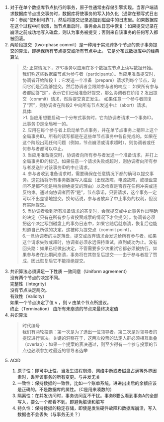 1. ​ 对于在单个数据库节点执行的事务，原子性通常由存储引擎实现。当客户端请求数据库节点提交事务时，数据库将使事务的写入持久化（通常在预写式日志中：参阅“使B树可靠”），然后将提交记录追加到磁盘中的日志里。如果数据库在这个过程中间崩溃，当节点重启时，事务会从日志中恢复：如果提交记录在崩溃之前成功地写入磁盘，则认为事务被提交；否则来自该事务的任何写入都被回滚。
2.  两阶段提交（two-phase commit）是一种用于实现跨多个节点的原子事务提交的算法，即确保所有节点提交或所有节点中止。 它是分布式数据库中的经典算法
    >总: ​ 
    正常情况下，2PC事务以应用在多个数据库节点上读写数据开始。我们称这些数据库节点为参与者（participants）。当应用准备提交时，协调者开始阶段 1 ：它发送一个准备（prepare）请求到每个节点，询问它们是否能够提交。然后协调者会跟踪参与者的响应：
      如果所有参与者都回答“是”，表示它们已经准备好提交，那么协调者在阶段 2 发出提交（commit）请求，然后提交真正发生。
      如果任意一个参与者回复了“否”，则协调者在阶段2 中向所有节点发送中止（abort）请求。  
    具体:  
        >1. 当应用想要启动一个分布式事务时，它向协调者请求一个事务ID。此事务ID是全局唯一的。  
         2. 应用在每个参与者上启动单节点事务，并在单节点事务上捎带上这个全局事务ID。所有的读写都是在这些单节点事务中各自完成的。如果在这个阶段出现任何问题（例如，节点崩溃或请求超时），则协调者或任何参与者都可以中止。  
         3. 当应用准备提交时，协调者向所有参与者发送一个准备请求，并打上全局事务ID的标记。如果任意一个请求失败或超时，则协调者向所有参与者发送针对该事务ID的中止请求。  
         4. 参与者收到准备请求时，需要确保在任意情况下都的确可以提交事务。这包括将所有事务数据写入磁盘（出现故障，电源故障，或硬盘空间不足都不能是稍后拒绝提交的理由）以及检查是否存在任何冲突或违反约束。通过向协调者回答“是”，节点承诺，只要请求，这个事务一定可以不出差错地提交。换句话说，参与者放弃了中止事务的权利，但没有实际提交。  
         5. 当协调者收到所有准备请求的答复时，会就提交或中止事务作出明确的决定（只有在所有参与者投赞成票的情况下才会提交）。协调者必须把这个决定写到磁盘上的事务日志中，如果它随后就崩溃，恢复后也能知道自己所做的决定。这被称为提交点（commit point）。  
         6.一旦协调者的决定落盘，提交或放弃请求会发送给所有参与者。如果这个请求失败或超时，协调者必须永远保持重试，直到成功为止。没有回头路：如果已经做出决定，不管需要多少次重试它都必须被执行。如果参与者在此期间崩溃，事务将在其恢复后提交——由于参与者投了赞成，因此恢复后它不能拒绝提交。  
3. 共识算法必须满足一下性质
    一致同意（Uniform agreement）  
    ​ 没有两个节点的决定不同。  
    完整性（Integrity）  
    ​ 没有节点决定两次。  
    有效性（Validity）  
    ​ 如果一个节点决定了值 v ，则 v 由某个节点所提议。  
    终止（Termination） 由所有未崩溃的节点来最终决定值  
4. 共识算法  
    > 时代编号  
      我们有两轮投票：第一次是为了选出一位领导者，第二次是对领导者的提议进行表决。关键的洞察在于，这两次投票的法定人群必须相互重叠（overlap）：如果一个提案的表决通过，则至少得有一个参与投票的节点也必须参加过最近的领导者选举
5. ACID
    > 
	1.  原子性：即可中止性，当发生进程崩溃、网络中断或者磁盘占满等外界因素时，丢弃该事务的所有变更。与并发无关
	2. 一致性：保持数据的一致性，比如一个账单系统，进进出出后的余额应该是正确的。不是数据库的属性。（C是用来凑数的）
	3. 隔离性：在并发访问时，事务访问互不干扰。事务B要么看到事务A的全部写入，要么一个都看不到。即避免脏读和脏写
	4. 持久性：保持数据的稳定存储，即使是发生硬件故障和数据库崩溃，写入数据也不会丢失（与事务无关？）